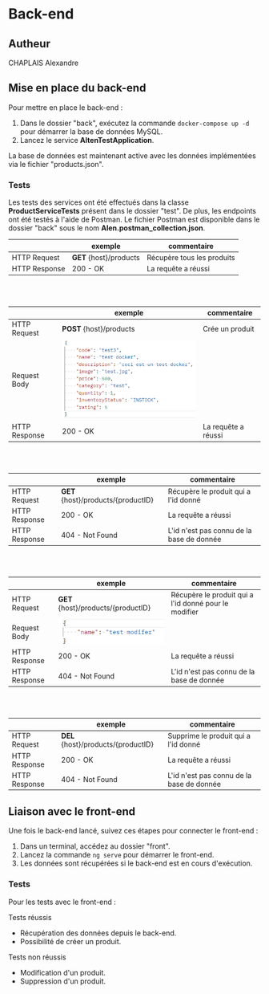 # Back-end

## Autheur

CHAPLAIS Alexandre

## Mise en place du back-end

Pour mettre en place le back-end :

1. Dans le dossier "back", exécutez la commande `docker-compose up -d` pour démarrer la base de données MySQL.
2. Lancez le service **AltenTestApplication**.

La base de données est maintenant active avec les données implémentées via le fichier "products.json".

### Tests

Les tests des services ont été effectués dans la classe **ProductServiceTests** présent dans le dossier "test". 
De plus, les endpoints ont été testés à l'aide de Postman.
Le fichier Postman est disponible dans le dossier "back" sous le nom **Alen.postman_collection.json**.

|                | exemple                 | commentaire                |
|----------------|-------------------------|----------------------------|
| HTTP Request   | **GET** {host}/products | Récupère tous les produits |
| HTTP Response  | 200 - OK                | La requête a réussi        |

<br><br>

|               | exemple                                 | commentaire         |
|---------------|-----------------------------------------|---------------------|
| HTTP Request  | **POST** {host}/products                | Crée un produit     |
| Request Body  | ![Body test](images/body_test_post.png) |                     |
| HTTP Response | 200 - OK                                | La requête a réussi |

<br><br>

|                | exemple                             | commentaire                               |
|----------------|-------------------------------------|-------------------------------------------|
| HTTP Request   | **GET** {host}/products/{productID} | Récupère le produit qui a l'id donné      |
| HTTP Response  | 200 - OK                            | La requête a réussi                       |
| HTTP Response  | 404 - Not Found                     | L'id n'est pas connu de la base de donnée |

<br><br>

|               | exemple                                  | commentaire                                           |
|---------------|------------------------------------------|-------------------------------------------------------|
| HTTP Request  | **GET** {host}/products/{productID}      | Récupère le produit qui a l'id donné pour le modifier |
| Request Body  | ![Body test](images/body_test_patch.png) |                                                       |
| HTTP Response | 200 - OK                                 | La requête a réussi                                   |
| HTTP Response | 404 - Not Found                          | L'id n'est pas connu de la base de donnée             |

<br><br>

|                | exemple                             | commentaire                               |
|----------------|-------------------------------------|-------------------------------------------|
| HTTP Request   | **DEL** {host}/products/{productID} | Supprime le produit qui a l'id donné      |
| HTTP Response  | 200 - OK                            | La requête a réussi                       |
| HTTP Response  | 404 - Not Found                     | L'id n'est pas connu de la base de donnée |

## Liaison avec le front-end

Une fois le back-end lancé, suivez ces étapes pour connecter le front-end :

1. Dans un terminal, accédez au dossier "front".
2. Lancez la commande `ng serve` pour démarrer le front-end.
3. Les données sont récupérées si le back-end est en cours d'exécution.

### Tests

Pour les tests avec le front-end :

Tests réussis 
- Récupération des données depuis le back-end.
- Possibilité de créer un produit.

Tests non réussis 
- Modification d'un produit.
- Suppression d'un produit.